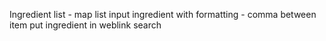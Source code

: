 Ingredient list - map list
input ingredient with formatting - comma between item
put ingredient in weblink search